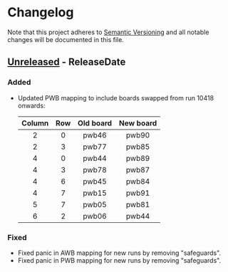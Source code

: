 # Changelog

Note that this project adheres to
[Semantic Versioning](https://semver.org/spec/v2.0.0.html) and all notable
changes will be documented in this file.

<!-- next-header -->

## [Unreleased] - ReleaseDate

### Added

- Updated PWB mapping to include boards swapped from run 10418 onwards:

    | Column | Row | Old board | New board |
    |:-:|:-:|:-:|:-:|
    |2|0|pwb46|pwb90|
    |2|3|pwb77|pwb85|
    |4|0|pwb44|pwb89|
    |4|3|pwb78|pwb87|
    |4|6|pwb45|pwb84|
    |4|7|pwb15|pwb91|
    |5|7|pwb05|pwb81|
    |6|2|pwb06|pwb44|



### Fixed

- Fixed panic in AWB mapping for new runs by removing "safeguards".
- Fixed panic in PWB mapping for new runs by removing "safeguards".

<!-- next-url -->
[Unreleased]: https://github.com/ALPHA-g-Experiment/alpha-g/compare/alpha_g_detector-v0.5.0...HEAD
